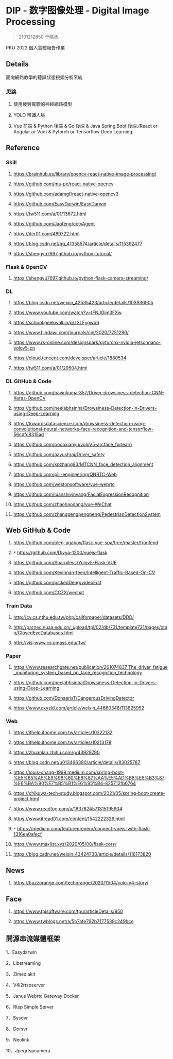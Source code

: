 # DIP - 数字图像处理 - Digital Image Processing

> 2101212850 干皓丞

PKU 2022 個人實驗報告作業

## Details

面向網路教學的聽課狀態視頻分析系統

### 思路

1. 使用疲勞駕駛的神經網路模型

2. YOLO 辨識人臉

3. Vue 前端 & Python 後端 & Go 後端 & Java Spring Boot 後端.(React or Angular or Vue) & Pytorch or Tensorflow Deep Learning.


## Reference

### Skill

1. https://brainhub.eu/library/opencv-react-native-image-processing/

2. https://github.com/ma-pe/react-native-opencv

3. https://github.com/adamgf/react-native-opencv3

4. https://github.com/EasyDarwin/EasyDarwin

5. https://tw511.com/a/01/13672.html

6. https://github.com/Jaofeng/cctvAgent

7. https://iter01.com/489722.html

8. https://blog.csdn.net/qq_41358574/article/details/115392477

9. https://shengyu7697.github.io/python-tutorial/


### Flask & OpenCV 

1. https://shengyu7697.github.io/python-flask-camera-streaming/


### DL

1. https://blog.csdn.net/weixin_42535423/article/details/103936905

2. https://www.youtube.com/watch?v=tFNJGim3FXw

3. https://school.geekwall.in/p/zSLFygwb6

4. https://www.hindawi.com/journals/cin/2020/7251280/

5. https://www.rs-online.com/designspark/pytorchx-nvidia-jetsonnano-yolov5-cn

6. https://cloud.tencent.com/developer/article/1880534

7. https://tw511.com/a/01/29504.html


### DL GitHub & Code

1. https://github.com/navinkumar357/Driver-drowsiness-detection-CNN-Keras-OpenCV

2. https://github.com/neelabhsinha/Drowsiness-Detection-in-Drivers-using-Deep-Learning

3. https://towardsdatascience.com/drowsiness-detection-using-convolutional-neural-networks-face-recognition-and-tensorflow-56cdfc8315ad

4. https://github.com/ooooxianyu/yoloV5-arcface_forlearn

5. https://github.com/aayushrai/Driver_safety

6. https://github.com/kpzhang93/MTCNN_face_detection_alignment

7. https://github.com/pili-engineering/QNRTC-Web

8. https://github.com/westonsoftware/vue-webrtc

9. https://github.com/luanshiyinyang/FacialExpressionRecognition

10. https://github.com/zhaohaodang/vue-WeChat

11. https://github.com/zhangpengpengpeng/PedestrianDetectionSystem


## Web GitHub & Code

1. https://github.com/oleg-agapov/flask-vue-spa/tree/master/frontend

2. `*` https://github.com/Divya-1200/vuejs-flask

3. https://github.com/Sharpiless/Yolov5-Flask-VUE

4. https://github.com/Kevinnan-teen/Intelligent-Traffic-Based-On-CV

5. https://github.com/pickedDeng/videoEdit

6. https://github.com/CCZX/wechat


### Train Data

1. http://cv.cs.nthu.edu.tw/php/callforpaper/datasets/DDD/

2. http://parnec.nuaa.edu.cn/_upload/tpl/02/db/731/template731/pages/xtan/ClosedEyeDatabases.html

3. http://vis-www.cs.umass.edu/lfw/


### Paper

1. https://www.researchgate.net/publication/261074837_The_driver_fatigue_monitoring_system_based_on_face_recognition_technology

2. https://github.com/neelabhsinha/Drowsiness-Detection-in-Drivers-using-Deep-Learning

3. https://github.com/DohaerisT/DangerousDrivingDetector

4. https://www.cxyzjd.com/article/weixin_44660348/113825952


### Web

1. https://ithelp.ithome.com.tw/articles/10222132

2. https://ithelp.ithome.com.tw/articles/10213178

3. https://zhuanlan.zhihu.com/p/43929790

4. https://blog.csdn.net/u013466380/article/details/83025787

5. https://louis-chang-1999.medium.com/spring-boot-%E5%85%A5%E9%96%80%E8%87%AA%E5%AD%B8%E8%B3%87%E6%BA%90%E7%B5%B1%E6%95%B4-825712fb6764

6. https://chikuwa-tech-study.blogspot.com/2021/05/spring-boot-create-project.html

7. https://www.readfog.com/a/1637624571315195904

8. https://www.itread01.com/content/1542222326.html

9. `*` https://medium.com/featurepreneur/connect-vuejs-with-flask-1316ea0afecf

10. https://www.maxlist.xyz/2020/05/08/flask-cors/

11. https://blog.csdn.net/weixin_43424730/article/details/116173820


## News

1. https://buzzorange.com/techorange/2020/11/04/yolo-v4-story/


## Face

1. https://www.tpisoftware.com/tpu/articleDetails/950

2. https://www.twblogs.net/a/5b7afe792b7177539c249bce



## 開源串流媒體框架

1、Easydarwin

2、Libstreaming

3、Zlmediakit

4、V4l2rtspserver

5、Janus Webrtc Gateway Docker

6、Rtsp Simple Server

7、Sysdvr

8、Dorsvr

9、Neolink

10、Jpegrtspcamera


